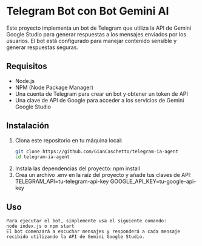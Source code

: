 # Telegram Bot con Bot Gemini AI

Este proyecto implementa un bot de Telegram que utiliza la API de Gemini Google Studio para generar respuestas a los mensajes enviados por los usuarios. El bot está configurado para manejar contenido sensible y generar respuestas seguras.

## Requisitos

- Node.js
- NPM (Node Package Manager)
- Una cuenta de Telegram para crear un bot y obtener un token de API
- Una clave de API de Google para acceder a los servicios de Gemini Google Studio

## Instalación

1. Clona este repositorio en tu máquina local:
   ```bash
   git clone https://github.com/GianCaschetto/telegram-ia-agent
   cd telegram-ia-agent
2. Instala las dependencias del proyecto:
    npm install
3. Crea un archivo .env en la raíz del proyecto y añade tus claves de API:
    TELEGRAM_API=tu-telegram-api-key
    GOOGLE_API_KEY=tu-google-api-key

## Uso
    Para ejecutar el bot, simplemente usa el siguiente comando:
    node index.js o npm start
    El bot comenzará a escuchar mensajes y responderá a cada mensaje recibido utilizando la API de Gemini Google Studio.
